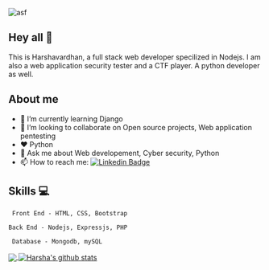 ![asf](https://user-images.githubusercontent.com/48166328/87433509-02119980-c607-11ea-8285-f1136a57d3d2.gif)
## Hey all :wave:
This is Harshavardhan, a full stack web developer specilized in Nodejs. I am also a web application security tester and a CTF player. A python developer as well.

## About me
- 🌱 I’m currently learning Django
- :two_men_holding_hands: I’m looking to collaborate on Open source projects, Web application pentesting
- :hearts: Python
- 💬 Ask me about Web developement, Cyber security, Python
- 📫 How to reach me: [![Linkedin Badge](https://img.shields.io/badge/-LinkedIn-blue?style=flat-square&logo=Linkedin&logoColor=white&link=https://www.linkedin.com/in/harshareddy794/)](https://www.linkedin.com/in/harshareddy794/)

## Skills :computer:
``` Front End - HTML, CSS, Bootstrap```

``` Back End - Nodejs, Expressjs, PHP ```

``` Database - Mongodb, mySQL```

<a href="https://github.com/harshareddy794">
  <img align="center" src="https://github-readme-stats.vercel.app/api/top-langs/?username=harshareddy794&theme=dark&hide_langs_below=1" />
</a>

<a href="https://github.com/harshareddy794">
 <img align="center" src="https://github-readme-stats.vercel.app/api?username=harshareddy794&show_icons=true&theme=dark&line_height=27" alt="Harsha's github stats"/>
</a>
